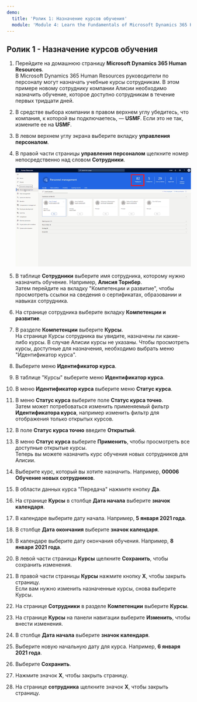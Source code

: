 ```yaml
---
demo:
  title: 'Ролик 1: Назначение курсов обучения'
  module: 'Module 4: Learn the Fundamentals of Microsoft Dynamics 365 Human Resources'
---
```


## Ролик 1 - Назначение курсов обучения

1. Перейдите на домашнюю страницу **Microsoft Dynamics 365 Human Resources**.  
    В Microsoft Dynamics 365 Human Resources руководители по персоналу могут назначать учебные курсы сотрудникам. В этом примере новому сотруднику компании Алисии необходимо назначить обучение, которое доступно сотрудникам в течение первых тридцати дней.

1. В средстве выбора компании в правом верхнем углу убедитесь, что компания, к которой вы подключаетесь, — **USMF**. Если это не так, измените ее на **USMF**.

1. В левом верхнем углу экрана выберите вкладку **управления персоналом**.

1. В правой части страницы **управления персоналом** щелкните номер непосредственно над словом **Сотрудники**.

    ![Снимок экрана: страница управления персоналом с выделенным номером сотрудника.](./media/assigning_learning_courses_1_employee.png)

1. В таблице **Сотрудники** выберите имя сотрудника, которому нужно назначить обучение. Например, **Алисия Торнбер**.  
    Затем перейдите на вкладку "Компетенции и развитие", чтобы просмотреть ссылки на сведения о сертификатах, образовании и навыках сотрудника.

1. На странице сотрудника выберите вкладку **Компетенции и развитие**.

1. В разделе **Компетенции** выберите **Курсы**.  
    На странице Курсы сотрудника вы увидите, назначены ли какие-либо курсы. В случае Алисии курсы не указаны. Чтобы просмотреть курсы, доступные для назначения, необходимо выбрать меню "Идентификатор курса".

1. Выберите меню **Идентификатор курса**.

1. В таблице "Курсы" выберите меню **Идентификатор курса**.

1. В меню **Идентификатор курса** выберите меню **Статус курса**.

1. В меню **Статус курса** выберите поле **Статус курса точно**.  
    Затем может потребоваться изменить применяемый фильтр **Идентификатора курса**, например изменить фильтр для отображения только открытых курсов.

1. В поле **Статус курса точно** введите **Открытый**.

1. В меню **Статус курса** выберите **Применить**, чтобы просмотреть все доступные открытые курсы.  
    Теперь вы можете назначить курс обучения новых сотрудников для Алисии.

1. Выберите курс, который вы хотите назначить. Например, **00006 Обучение новых сотрудников**.

1. В области данных курса "Передача" нажмите кнопку **Да**.

1. На странице **Курсы** в столбце **Дата начала** выберите **значок календаря**.

1. В календаре выберите дату начала. Например, **5 января 2021 года**.

1. В столбце **Дата окончания** выберите **значок календаря**.

1. В календаре выберите дату окончания обучения. Например, **8 января 2021 года**.

1. В левой части страницы **Курсы** щелкните **Сохранить**, чтобы сохранить изменения.

1. В правой части страницы **Курсы** нажмите кнопку **X**, чтобы закрыть страницу.  
    Если вам нужно изменить назначенные курсы, снова выберите Курсы.

1. На странице **Сотрудники** в разделе **Компетенции** выберите **Курсы**.

1. На странице **Курсы** на панели навигации выберите **Изменить**, чтобы внести изменения.

1. В столбце **Дата начала** выберите **значок календаря**.

1. Выберите новую начальную дату для курса. Например, **6 января 2021 года**.

1. Выберите **Сохранить**.

1. Нажмите значок **X**, чтобы закрыть страницу.

1. На странице **сотрудника** щелкните значок **X**, чтобы закрыть страницу.

